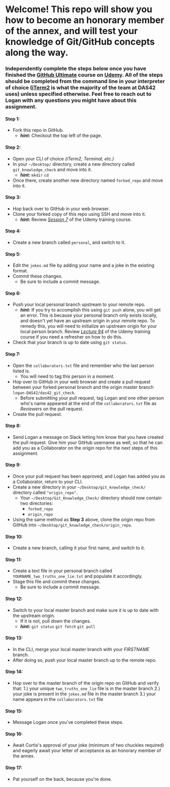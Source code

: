 # Welcome! This repo will show you how to become an honorary member of the annex, and will test your knowledge of Git/GitHub concepts along the way.
### Independently complete the steps below once you have finished the [GitHub Ultimate](https://das42.udemy.com/github-ultimate/learn/lecture/4493018#overview) course on [Udemy](https://das42.udemy.com/organization/home/). All of the steps should be completed from the command line in your interpreter of choice ([iTerm2](https://das-42.atlassian.net/wiki/spaces/DI/pages/230641/Other+Useful+Tools) is what the majority of the team at DAS42 uses) unless specified otherwise. Feel free to reach out to Logan with any questions you might have about this assignment.

#### Step 1:
  * Fork this repo in GitHub.
    * _***hint:***_ Checkout the top left of the page.

#### Step 2:
  * Open your CLI of choice _(iTerm2, Terminal, etc.)_
  * In your `~/Desktop/` directory, create a new directory called `git_knowledge_check` and move into it.
      * _**hint:**_ `mkdir` `cd`
  * Once there, create another new directory named `forked_repo` and move into it.
      
#### Step 3:
  * Hop back over to GitHub in your web browser.
  * Clone your forked copy of this repo using SSH and move into it.
    * _**hint:**_ Review _[Session 7](https://das42.udemy.com/github-ultimate/learn/lecture/4731854#content)_ of the Udemy training course.

#### Step 4:
  * Create a new branch called `personal`, and switch to it.
  
#### Step 5:
  * Edit the `jokes.md` file by adding your name and a joke in the existing format.
  * Commit these changes.
    * Be sure to include a commit message.

#### Step 6:
  * Push your local personal branch upstream to your remote repo.
    * _**hint:**_ If you try to accomplish this using `git push` alone, you will get an error. This is because your personal branch only exists locally, and doesn't yet have an upstream origin in your remote repo. To remedy this, you will need to initialize an upstream origin for your local person branch. Review _[Lecture 94](https://das42.udemy.com/github-ultimate/learn/lecture/4732118#overview)_ of the Udemy training course if you need a refresher on how to do this.
  * Check that your branch is up to date using `git status`.

#### Step 7:
  * Open the `collaborators.txt` file and remember who the last person listed is.
    * You will need to tag this person in a moment.
  * Hop over to GitHub in your web browser and create a pull request between your forked personal branch and the origin master branch `logan-DAS42/das42_git_check`.
    * Before submitting your pull request, tag Logan and one other person who's name appeared at the end of the `collaborators.txt` file as *Reviewers* on the pull request.
  * Create the pull request.
  
#### Step 8:
  * Send Logan a message on Slack letting him know that you have created the pull request. Give him your GitHub username as well, so that he can add you as a Collaborator on the origin repo for the next steps of this assignment.

#### Step 9:
  * Once your pull request has been approved, and Logan has added you as a Collaborator, return to your CLI.
  * Create a new directory in your `~/Desktop/git_knowledge_check/` directory called `"origin_repo"`.
    * Your `~/Desktop/Git_Knowledge_Check/` directory should now contain two directories:
      * `forked_repo`
      * `origin_repo`
  * Using the same method as **Step 3** above, clone the origin repo from GitHub into `~/Desktop/git_knowledge_check/origin_repo`.

#### Step 10:
  * Create a new branch, calling it your first name, and switch to it.
  
#### Step 11:  
  * Create a text file in your personal branch called `YOURNAME_two_truths_one_lie.txt` and populate it accordingly.
  * Stage this file and commit these changes.
    * Be sure to include a commit message.

#### Step 12:
  * Switch to your local master branch and make sure it is up to date with the upstream origin.
    * If it is not, pull down the changes.
    * _**hint:**_ `git status` `git fetch` `git pull`
    
#### Step 13:
  * In the CLI, merge your local master branch with your _FIRSTNAME_ branch.
  * After doing so, push your local master branch up to the remote repo.
  
#### Step 14:
  * Hop over to the master branch of the origin repo on GitHub and verify that:
    1.) your unique `two_truths_one_lie` file is in the master branch
    2.) your joke is present in the `jokes.md` file in the master branch
    3.) your name appears in the `collaborators.txt` file

#### Step 15:
  * Message Logan once you've completed these steps.

#### Step 16:
  * Await Curtis's approval of your joke (minimum of two chuckles required) and eagerly await your letter of acceptance as an honorary member of the annex. 

#### Step 17:
  * Pat yourself on the back, because you're done.
